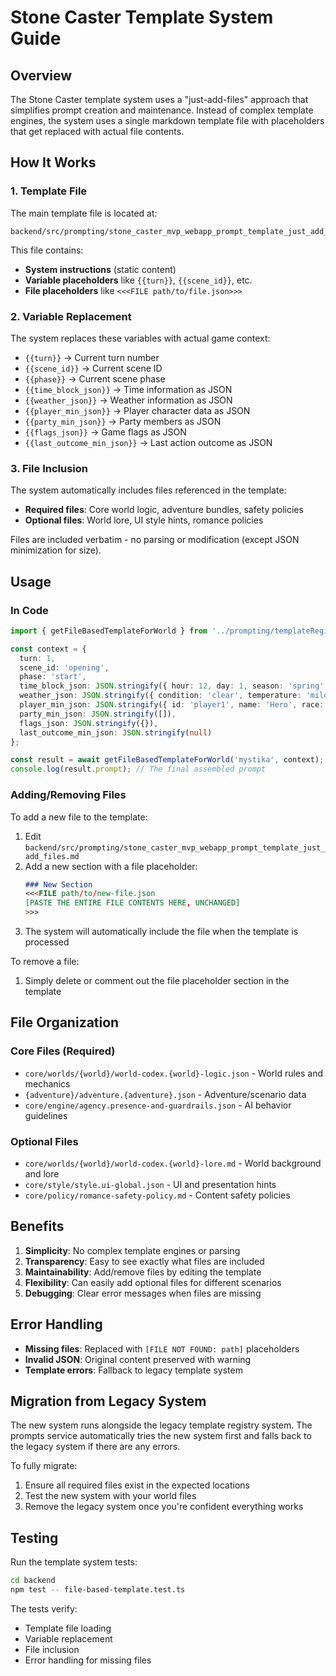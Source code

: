 # Stone Caster Template System Guide

## Overview

The Stone Caster template system uses a "just-add-files" approach that simplifies prompt creation and maintenance. Instead of complex template engines, the system uses a single markdown template file with placeholders that get replaced with actual file contents.

## How It Works

### 1. Template File

The main template file is located at:
```
backend/src/prompting/stone_caster_mvp_webapp_prompt_template_just_add_files.md
```

This file contains:
- **System instructions** (static content)
- **Variable placeholders** like `{{turn}}`, `{{scene_id}}`, etc.
- **File placeholders** like `<<<FILE path/to/file.json>>>`

### 2. Variable Replacement

The system replaces these variables with actual game context:
- `{{turn}}` → Current turn number
- `{{scene_id}}` → Current scene ID
- `{{phase}}` → Current scene phase
- `{{time_block_json}}` → Time information as JSON
- `{{weather_json}}` → Weather information as JSON
- `{{player_min_json}}` → Player character data as JSON
- `{{party_min_json}}` → Party members as JSON
- `{{flags_json}}` → Game flags as JSON
- `{{last_outcome_min_json}}` → Last action outcome as JSON

### 3. File Inclusion

The system automatically includes files referenced in the template:
- **Required files**: Core world logic, adventure bundles, safety policies
- **Optional files**: World lore, UI style hints, romance policies

Files are included verbatim - no parsing or modification (except JSON minimization for size).

## Usage

### In Code

```typescript
import { getFileBasedTemplateForWorld } from '../prompting/templateRegistry.js';

const context = {
  turn: 1,
  scene_id: 'opening',
  phase: 'start',
  time_block_json: JSON.stringify({ hour: 12, day: 1, season: 'spring' }),
  weather_json: JSON.stringify({ condition: 'clear', temperature: 'mild' }),
  player_min_json: JSON.stringify({ id: 'player1', name: 'Hero', race: 'Human' }),
  party_min_json: JSON.stringify([]),
  flags_json: JSON.stringify({}),
  last_outcome_min_json: JSON.stringify(null)
};

const result = await getFileBasedTemplateForWorld('mystika', context);
console.log(result.prompt); // The final assembled prompt
```

### Adding/Removing Files

To add a new file to the template:

1. Edit `backend/src/prompting/stone_caster_mvp_webapp_prompt_template_just_add_files.md`
2. Add a new section with a file placeholder:
   ```markdown
   ### New Section
   <<<FILE path/to/new-file.json
   [PASTE THE ENTIRE FILE CONTENTS HERE, UNCHANGED]
   >>>
   ```
3. The system will automatically include the file when the template is processed

To remove a file:
1. Simply delete or comment out the file placeholder section in the template

## File Organization

### Core Files (Required)
- `core/worlds/{world}/world-codex.{world}-logic.json` - World rules and mechanics
- `{adventure}/adventure.{adventure}.json` - Adventure/scenario data
- `core/engine/agency.presence-and-guardrails.json` - AI behavior guidelines

### Optional Files
- `core/worlds/{world}/world-codex.{world}-lore.md` - World background and lore
- `core/style/style.ui-global.json` - UI and presentation hints
- `core/policy/romance-safety-policy.md` - Content safety policies

## Benefits

1. **Simplicity**: No complex template engines or parsing
2. **Transparency**: Easy to see exactly what files are included
3. **Maintainability**: Add/remove files by editing the template
4. **Flexibility**: Can easily add optional files for different scenarios
5. **Debugging**: Clear error messages when files are missing

## Error Handling

- **Missing files**: Replaced with `[FILE NOT FOUND: path]` placeholders
- **Invalid JSON**: Original content preserved with warning
- **Template errors**: Fallback to legacy template system

## Migration from Legacy System

The new system runs alongside the legacy template registry system. The prompts service automatically tries the new system first and falls back to the legacy system if there are any errors.

To fully migrate:
1. Ensure all required files exist in the expected locations
2. Test the new system with your world files
3. Remove the legacy system once you're confident everything works

## Testing

Run the template system tests:
```bash
cd backend
npm test -- file-based-template.test.ts
```

The tests verify:
- Template file loading
- Variable replacement
- File inclusion
- Error handling for missing files